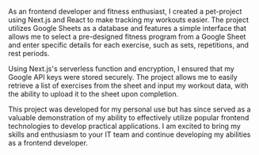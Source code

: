 As an frontend developer and fitness enthusiast, I created a pet-project using Next.js and React to make tracking my workouts easier. The project utilizes Google Sheets as a database and features a simple interface that allows me to select a pre-designed fitness program from a Google Sheet and enter specific details for each exercise, such as sets, repetitions, and rest periods.

Using Next.js's serverless function and encryption, I ensured that my Google API keys were stored securely. The project allows me to easily retrieve a list of exercises from the sheet and input my workout data, with the ability to upload it to the sheet upon completion.

This project was developed for my personal use but has since served as a valuable demonstration of my ability to effectively utilize popular frontend technologies to develop practical applications. I am excited to bring my skills and enthusiasm to your IT team and continue developing my abilities as a frontend developer.